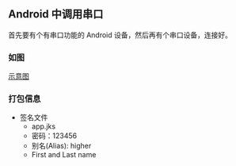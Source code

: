 ## Android 中调用串口

首先要有个有串口功能的 Android 设备，然后再有个串口设备，连接好。

### 如图

[示意图](./cap/cap.png)

### 打包信息

- 签名文件
    - app.jks
    - 密码：123456
    - 别名(Alias): higher
    - First and Last name